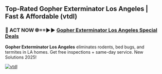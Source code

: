 ## Top-Rated Gopher Exterminator Los Angeles | Fast & Affordable (vtdl)

<h3>🐜 ACT NOW 🌐==►► <a href="https://tinyurl.com/2dysvsjj" rel="nofollow">Gopher Exterminator Los Angeles Special Deals</a></h3>

**Gopher Exterminator Los Angeles** eliminates rodents, bed bugs, and termites in LA homes. Get free inspections + same-day service. New Solutions 2025!

[![vtdl](https://i.imgur.com/JCYaghj.jpeg)](https://tinyurl.com/2dysvsjj)
